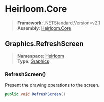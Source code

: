 # Heirloom.Core

> **Framework**: .NETStandard,Version=v2.1  
> **Assembly**: [Heirloom.Core][0]  

## Graphics.RefreshScreen

> **Namespace**: [Heirloom][0]  
> **Type**: [Graphics][1]  

### RefreshScreen()

Present the drawing operations to the screen.

```cs
public void RefreshScreen()
```

[0]: ../Heirloom.Core.md
[1]: Heirloom.Graphics.md
